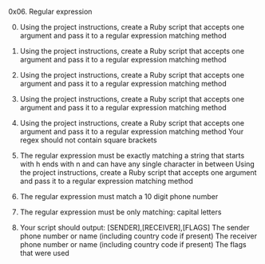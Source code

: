0x06. Regular expression

0. Using the project instructions, create a Ruby script that accepts one argument and pass it to   a regular expression matching method

1. Using the project instructions, create a Ruby script that accepts one argument and pass it to   a regular expression matching method

2. Using the project instructions, create a Ruby script that accepts one argument and pass it to   a regular expression matching method

3. Using the project instructions, create a Ruby script that accepts one argument and pass it to   a regular expression matching method

4. Using the project instructions, create a Ruby script that accepts one argument and pass it to   a regular expression matching method
   Your regex should not contain square brackets

5. The regular expression must be exactly matching a string that starts with h ends with n and can have any single character in between
   Using the project instructions, create a Ruby script that accepts one argument and pass it to a regular expression matching method

6. The regular expression must match a 10 digit phone number

7. The regular expression must be only matching: capital letters

8. Your script should output: [SENDER],[RECEIVER],[FLAGS]
   The sender phone number or name (including country code if present)
   The receiver phone number or name (including country code if present)
   The flags that were used
